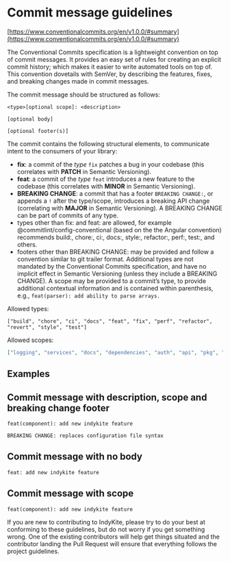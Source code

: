 # Commit message guidelines

[https://www.conventionalcommits.org/en/v1.0.0/#summary](https://www.conventionalcommits.org/en/v1.0.0/#summary)

The Conventional Commits specification is a lightweight convention on top of commit messages. It provides an easy set of rules for creating an explicit commit history; which makes it easier to write automated tools on top of. This convention dovetails with SemVer, by describing the features, fixes, and breaking changes made in commit messages.

The commit message should be structured as follows:

```
<type>[optional scope]: <description>

[optional body]

[optional footer(s)]
```

The commit contains the following structural elements, to communicate intent to the consumers of your library:

- **fix**: a commit of the _type_ `fix` patches a bug in your codebase (this correlates with **PATCH** in Semantic Versioning).
- **feat**: a commit of the _type_ `feat` introduces a new feature to the codebase (this correlates with **MINOR** in Semantic Versioning).
- **BREAKING CHANGE**: a commit that has a footer `BREAKING CHANGE:`, or appends a `!` after the type/scope, introduces a breaking API change (correlating with **MAJOR** in Semantic Versioning). A BREAKING CHANGE can be part of commits of any type.
- types other than fix: and feat: are allowed, for example @commitlint/config-conventional (based on the the Angular convention) recommends build:, chore:, ci:, docs:, style:, refactor:, perf:, test:, and others.
- footers other than BREAKING CHANGE: <description> may be provided and follow a convention similar to git trailer format.
  Additional types are not mandated by the Conventional Commits specification, and have no implicit effect in Semantic Versioning (unless they include a BREAKING CHANGE). A scope may be provided to a commit’s type, to provide additional contextual information and is contained within parenthesis, e.g., `feat(parser): add ability to parse arrays.`

Allowed types:

```
["build", "chore", "ci", "docs", "feat", "fix", "perf", "refactor", "revert", "style", "test"]
```

Allowed scopes:

```json
["logging", "services", "docs", "dependencies", "auth", "api", "pkg", "proto", "cypher", "sdk", "schema", "test", "master", "examples"]
```

## Examples

## Commit message with description, scope and breaking change footer

```
feat(component): add new indykite feature

BREAKING CHANGE: replaces configuration file syntax
```

## Commit message with no body

```
feat: add new indykite feature
```

## Commit message with scope

```
feat(component): add new indykite feature
```

If you are new to contributing to IndyKite, please try to do your best at
conforming to these guidelines, but do not worry if you get something wrong.
One of the existing contributors will help get things situated and the
contributor landing the Pull Request will ensure that everything follows
the project guidelines.
